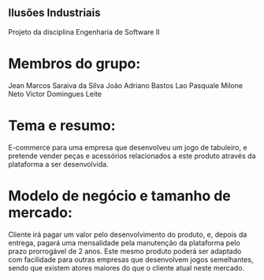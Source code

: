 ## Ilusões Industriais
Projeto da disciplina Engenharia de Software II

# Membros do grupo: 
Jean Marcos Saraiva da Silva 
João Adriano Bastos Lao 
Pasquale Milone Neto 
Victor Domingues Leite 

# Tema e resumo: 
E-commerce para uma empresa que desenvolveu um jogo de tabuleiro, e pretende vender peças e acessórios relacionados a este produto através da plataforma a ser desenvolvida. 

# Modelo de negócio e tamanho de mercado: 
Cliente irá pagar um valor pelo desenvolvimento do produto, e, depois da entrega, pagará uma mensalidade pela manutenção da plataforma pelo prazo prorrogável de 2 anos. 
Este mesmo produto poderá ser adaptado com facilidade para outras empresas que desenvolvem jogos semelhantes, sendo que existem atores maiores do que o cliente atual neste mercado. 
